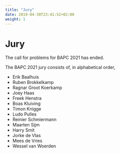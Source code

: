 ```yaml
---
title: "Jury"
date: 2019-04-30T23:41:52+02:00
weight: 1
---
```


# Jury

The call for problems for BAPC 2021 has ended.

The BAPC 2021 jury consists of, in alphabetical order,

- Erik Baalhuis
- Ruben Brokkelkamp
- Ragnar Groot Koerkamp
- Joey Haas
- Freek Henstra
- Boas Kluiving
- Timon Knigge
- Ludo Pulles
- Reinier Schmiermann
- Maarten Sijm
- Harry Smit
- Jorke de Vlas
- Mees de Vries
- Wessel van Woerden
